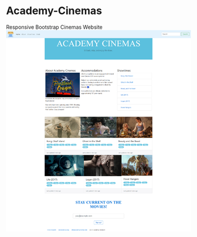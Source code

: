 # Academy-Cinemas
Responsive Bootstrap Cinemas Website
<a href=""><img src="https://github.com/CodingMikey/Academy-Cinemas-/blob/master/img/Screenshot_2018-12-23%20Academy%20Cinemas.png" title="Cinemas Website" alt="Cinemas Website"></a>
